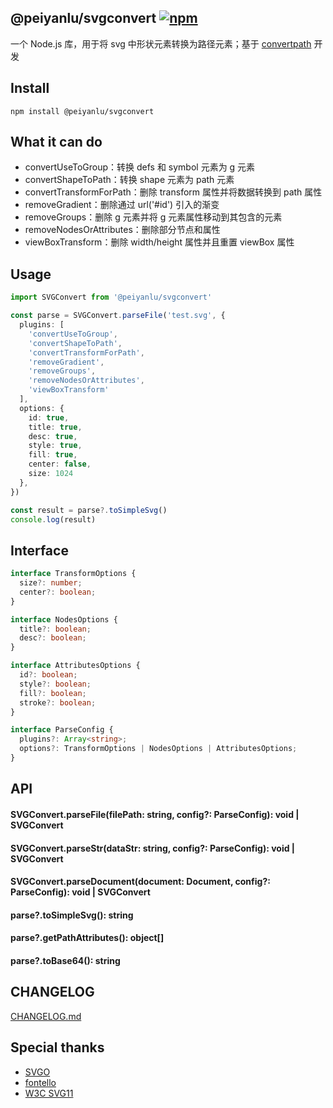 ## @peiyanlu/svgconvert [![npm](https://img.shields.io/badge/npm-%40peiyanlu%2Fsvgconvert-brightgreen)](https://www.npmjs.com/package/@peiyanlu/svgconvert)

一个 Node.js 库，用于将 svg 中形状元素转换为路径元素；基于 [convertpath](https://www.npmjs.com/package/convertpath) 开发

## Install

```
npm install @peiyanlu/svgconvert
```

## What it can do

- convertUseToGroup：转换 defs 和 symbol 元素为 g 元素
- convertShapeToPath：转换 shape 元素为 path 元素
- convertTransformForPath：删除 transform 属性并将数据转换到 path 属性
- removeGradient：删除通过 url('#id') 引入的渐变
- removeGroups：删除 g 元素并将 g 元素属性移动到其包含的元素
- removeNodesOrAttributes：删除部分节点和属性
- viewBoxTransform：删除 width/height 属性并且重置 viewBox 属性

## Usage

```ts
import SVGConvert from '@peiyanlu/svgconvert'

const parse = SVGConvert.parseFile('test.svg', {
  plugins: [
    'convertUseToGroup',
    'convertShapeToPath',
    'convertTransformForPath',
    'removeGradient',
    'removeGroups',
    'removeNodesOrAttributes',
    'viewBoxTransform'
  ],
  options: {
    id: true,
    title: true,
    desc: true,
    style: true,
    fill: true,
    center: false,
    size: 1024
  },
})

const result = parse?.toSimpleSvg()
console.log(result)
```

## Interface

```ts
interface TransformOptions {
  size?: number;
  center?: boolean;
}

interface NodesOptions {
  title?: boolean;
  desc?: boolean;
}

interface AttributesOptions {
  id?: boolean;
  style?: boolean;
  fill?: boolean;
  stroke?: boolean;
}

interface ParseConfig {
  plugins?: Array<string>;
  options?: TransformOptions | NodesOptions | AttributesOptions;
}
```

## API

#### SVGConvert.parseFile(filePath: string, config?: ParseConfig): void | SVGConvert

#### SVGConvert.parseStr(dataStr: string, config?: ParseConfig): void | SVGConvert

#### SVGConvert.parseDocument(document: Document, config?: ParseConfig): void | SVGConvert

#### parse?.toSimpleSvg(): string

#### parse?.getPathAttributes(): object[]

#### parse?.toBase64(): string

## CHANGELOG

[CHANGELOG.md](https://github.com/peiyanlu/svgconvert/blob/master/CHANGELOG.md)

## Special thanks

- [SVGO](https://github.com/svg/svgo)
- [fontello](https://github.com/fontello/svgpath)
- [W3C SVG11](https://www.w3.org/TR/SVG11/)
